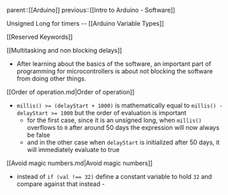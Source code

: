 parent::[[Arduino]]
previous::[[Intro to Arduino - Software]]


Unsigned Long for timers -- [[Arduino Variable Types]]

[[Reserved Keywords]]

[[Multitasking and non blocking delays]]
- After learning about the basics of the software, an important part of programming for microcontrollers is about not blocking the software from doing other things.

[[Order of operation.md|Order of operation]]
- `millis() >= (delayStart + 1000)` is mathematically equal to `millis() - delayStart >= 1000` but the order of evaluation is important
	- for the first case, since it is an unsigned long, when `millis()` overflows to `0` after around 50 days the expression will now always be false
	- and in the other case when `delayStart` is initialized after 50 days, it will immediately evaluate to true

[[Avoid magic numbers.md|Avoid magic numbers]]
- instead of `if (val !== 32)` define a constant variable to hold `32` and compare against that instead - 